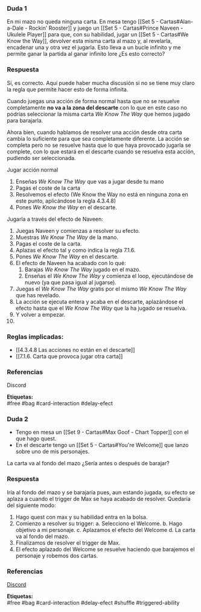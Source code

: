 ### Duda 1
En mi mazo no queda ninguna carta. En mesa tengo [[Set 5 - Cartas#Alan-a-Dale - Rockin' Rooster]] y juego un [[Set 5 - Cartas#Prince Naveen - Ukulele Player]] para que, con su habilidad, jugar un [[Set 5 - Cartas#We Know the Way]], devolver esta misma carta al mazo y, al revelarla, encadenar una y otra vez el jugarla. Esto lleva a un bucle infinito y me permite ganar la partida al ganar infinito lore ¿Es esto correcto?

### Respuesta
Sí, es correcto. Aquí puede haber mucha discusión si no se tiene muy claro la regla que permite hacer esto de forma infinita.

Cuando juegas una acción de forma normal hasta que no se resuelve completamente **no va a la zona del descarte** con lo que en este caso no podrías seleccionar la misma carta *We Know The Way* que hemos jugado para barajarla.

Ahora bien, cuando hablamos de resolver una acción desde otra carta cambia lo suficiente para que sea completamente diferente. La acción se completa pero no se resuelve hasta que lo que haya provocado jugarla se complete, con lo que estará en el descarte cuando se resuelva esta acción, pudiendo ser seleccionada.

Jugar acción normal
1.  Enseñas *We Know The Way* que vas a jugar desde tu mano
2.  Pagas el coste de la carta
3.  Resolvemos el efecto (We Know the Way no está en ninguna zona en este punto, aplicándose la regla 4.3.4.8)
4. Pones *We Know the Way* en el descarte.

Jugarla a través del efecto de Naveen:
1. Juegas Naveen y comienzas a resolver su efecto.
2. Muestras  *We Know The Way*  de la mano.
3. Pagas el coste de la carta.
4. Aplazas el efecto tal y como indica la regla 7.1.6.
5. Pones  *We Know The Way*  en el descarte.
6. El efecto de Naveen ha acabado con lo qué:
	1. Barajas  *We Know The Way*  jugado en el mazo.
	2. Enseñas el  *We Know The Way*  y comienza el loop, ejecutándose de nuevo (ya que pasa igual al jugarse).
7. Juegas el *We Know The Way* gratis por el mismo *We Know The Way* que has revelado.
8. La acción se ejecuta entera y acaba en el descarte, aplazándose el efecto hasta que el *We Know The Way* que la ha jugado se resuelva.
9. Y volver a empezar.
10. 
### Reglas implicadas:
- [[4.3.4.8 Las acciones no están en el descarte]]
- [[7.1.6. Carta que provoca jugar otra carta]]
### Referencias
Discord

**Etiquetas:**  
#free #bag #card-interaction #delay-efect


### Duda 2

- Tengo en mesa un [[Set 9 - Cartas#Max Goof - Chart Topper]] con el que hago quest.
- En el descarte tengo un [[Set 5 - Cartas#You're Welcome]] que lanzo sobre uno de mis personajes.

La carta va al fondo del mazo ¿Sería antes o después de barajar?

### Respuesta
Iría al fondo del mazo y se barajaría pues, aun estando jugada, su efecto se aplaza a cuando el trigger de Max se haya acabado de resolver. Quedaría del siguiente modo:

1.  Hago quest con max y su habilidad entra en la bolsa.
2. Comienzo a resolver su trigger:
	a. Selecciono el Welcome.
	b. Hago objetivo a mi personaje.
	c. Aplazamos el efecto del Welcome
	d. La carta va al fondo del mazo.
3. Finalizamos de resolver el trigger de Max.
4. El efecto aplazado del Welcome se resuelve haciendo que barajemos el personaje y robemos dos cartas.
### Referencias
[Discord](https://discord.com/channels/1239209810654793730/1261426629956206773/1404859708413841552)

**Etiquetas:**  
#free #bag #card-interaction #delay-efect #shuffle #triggered-ability

